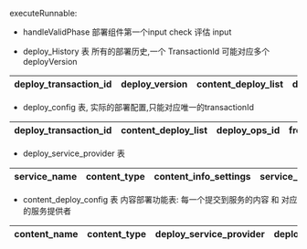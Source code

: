 executeRunnable:

- handleValidPhase 部署组件第一个input check 评估 input

- deploy_History 表 所有的部署历史,一个 TransactionId 可能对应多个 deployVersion

|deploy_transaction_id    |deploy_version    |content_deploy_list    |deploy_time|
|---|---|---|---|

- deploy_config 表, 实际的部署配置,只能对应唯一的transactionId

|deploy_transaction_id    |content_deploy_list    |deploy_ops_id    |from_job|
|---|---|---|---|

- deploy_service_provider 表

|service_name    |content_type    |content_info_settings    |service_provider_id    |service_provider_desp    |service_provider_settings    |group_name    |model_type    |model_limit|
|---|---|---|---|---|---|---|---|---|

- content_deploy_config 表 内容部署功能表: 每一个提交到服务的内容 和 对应的服务提供者

|   content_name    |content_type    |deploy_service_provider    |deploy_transaction_id|    ext_config|    alert_status|
|---|---|---|---|---|---|